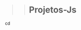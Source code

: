 > > # Projetos-Js
<html>
  <head>
   <link rel="stylesheet" src="/readme.css">
  </head>
  <body>
  <img src="" >cd
  <p> </p>

  </body>
</html>
